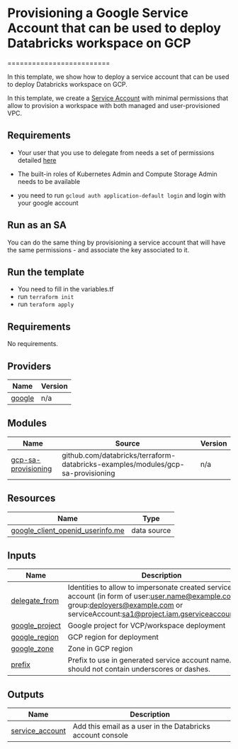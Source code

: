 # Provisioning a Google Service Account that can be used to deploy Databricks workspace on GCP
=========================

In this template, we show how to deploy a service account that can be used to deploy Databricks workspace on GCP.

In this template, we create a [Service Account](https://cloud.google.com/iam/docs/service-account-overview) with minimal permissions that allow to provision a workspace with both managed and user-provisioned VPC.


## Requirements

- Your user that you use to delegate from needs a set of permissions detailed [here](https://docs.gcp.databricks.com/administration-guide/cloud-configurations/gcp/permissions.html#required-user-permissions-or-service-account-permissions-to-create-a-workspace)

- The built-in roles of Kubernetes Admin and Compute Storage Admin needs to be available

- you need to run `gcloud auth application-default login` and login with your google account

## Run as an SA 

You can do the same thing by provisioning a service account that will have the same permissions - and associate the key associated to it.


## Run the template

- You need to fill in the variables.tf 
- run `terraform init`
- run `teraform apply`

<!-- BEGIN_TF_DOCS -->
## Requirements

No requirements.

## Providers

| Name | Version |
|------|---------|
| <a name="provider_google"></a> [google](#provider\_google) | n/a |

## Modules

| Name | Source | Version |
|------|--------|---------|
| <a name="module_gcp-sa-provisioning"></a> [gcp-sa-provisioning](#module\_gcp-sa-provisioning) | github.com/databricks/terraform-databricks-examples/modules/gcp-sa-provisioning | n/a |

## Resources

| Name | Type |
|------|------|
| [google_client_openid_userinfo.me](https://registry.terraform.io/providers/hashicorp/google/latest/docs/data-sources/client_openid_userinfo) | data source |

## Inputs

| Name | Description | Type | Default | Required |
|------|-------------|------|---------|:--------:|
| <a name="input_delegate_from"></a> [delegate\_from](#input\_delegate\_from) | Identities to allow to impersonate created service account (in form of user:user.name@example.com, group:deployers@example.com or serviceAccount:sa1@project.iam.gserviceaccount.com) | `list(string)` | n/a | yes |
| <a name="input_google_project"></a> [google\_project](#input\_google\_project) | Google project for VCP/workspace deployment | `string` | n/a | yes |
| <a name="input_google_region"></a> [google\_region](#input\_google\_region) | GCP region for deployment | `string` | n/a | yes |
| <a name="input_google_zone"></a> [google\_zone](#input\_google\_zone) | Zone in GCP region | `string` | n/a | yes |
| <a name="input_prefix"></a> [prefix](#input\_prefix) | Prefix to use in generated service account name.  This should not contain underscores or dashes. | `string` | n/a | yes |

## Outputs

| Name | Description |
|------|-------------|
| <a name="output_service_account"></a> [service\_account](#output\_service\_account) | Add this email as a user in the Databricks account console |
<!-- END_TF_DOCS -->
